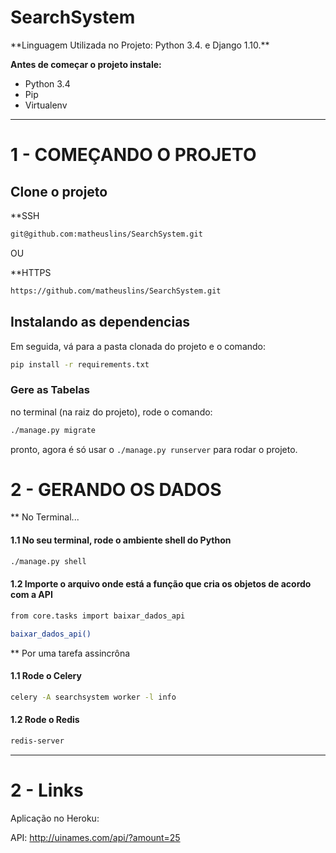 # SearchSystem

<p>
**Linguagem Utilizada no Projeto:</b> Python 3.4. e Django 1.10.**
</p>

**Antes de começar o projeto instale:**
* Python 3.4
* Pip
* Virtualenv

***

# 1 - COMEÇANDO O PROJETO

## Clone o projeto

**SSH

```bash
git@github.com:matheuslins/SearchSystem.git
```
OU

**HTTPS

```bash
https://github.com/matheuslins/SearchSystem.git
```

## Instalando as dependencias

Em seguida, vá para a pasta clonada do projeto e o comando:
```bash
pip install -r requirements.txt
```

### Gere as Tabelas
no terminal (na raiz do projeto), rode o comando:
```bash
./manage.py migrate
```
pronto, agora é só usar o ```./manage.py runserver``` para rodar o projeto.

# 2 -  GERANDO OS DADOS

** No Terminal...

#### 1.1 No seu terminal, rode o ambiente shell do Python
```bash
./manage.py shell
```
#### 1.2 Importe o arquivo onde está a função que cria os objetos de acordo com a API
```bash
from core.tasks import baixar_dados_api
```
```bash
baixar_dados_api()
```
** Por uma tarefa assincrôna

#### 1.1 Rode o Celery

```bash
celery -A searchsystem worker -l info
```

#### 1.2 Rode o Redis

```bash
redis-server
```
***
# 2 - Links

Aplicação no Heroku:

API: http://uinames.com/api/?amount=25
